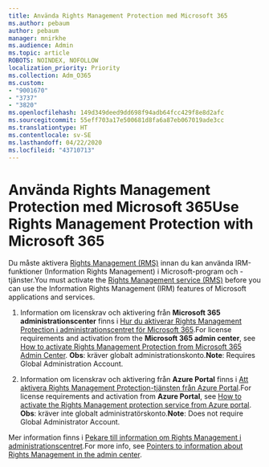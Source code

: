 ```yaml
---
title: Använda Rights Management Protection med Microsoft 365
ms.author: pebaum
author: pebaum
manager: mnirkhe
ms.audience: Admin
ms.topic: article
ROBOTS: NOINDEX, NOFOLLOW
localization_priority: Priority
ms.collection: Adm_O365
ms.custom:
- "9001670"
- "3737"
- "3820"
ms.openlocfilehash: 149d349deed9dd698f94adb64fcc429f8e8d2afc
ms.sourcegitcommit: 55eff703a17e500681d8fa6a87eb067019ade3cc
ms.translationtype: HT
ms.contentlocale: sv-SE
ms.lasthandoff: 04/22/2020
ms.locfileid: "43710713"
---
```

# <a name="use-rights-management-protection-with-microsoft-365"></a><span data-ttu-id="87395-102">Använda Rights Management Protection med Microsoft 365</span><span class="sxs-lookup"><span data-stu-id="87395-102">Use Rights Management Protection with Microsoft 365</span></span>

<span data-ttu-id="87395-103">Du måste aktivera [Rights Management (RMS)](https://docs.microsoft.com/azure/information-protection/what-is-azure-rms) innan du kan använda IRM-funktioner (Information Rights Management) i Microsoft-program och -tjänster.</span><span class="sxs-lookup"><span data-stu-id="87395-103">You must activate the [Rights Management service (RMS)](https://docs.microsoft.com/azure/information-protection/what-is-azure-rms) before you can use the Information Rights Management (IRM) features of Microsoft applications and services.</span></span>

1. <span data-ttu-id="87395-104">Information om licenskrav och aktivering från **Microsoft 365 administrationscenter** finns i [Hur du aktiverar Rights Management Protection i administrationscentret för Microsoft 365](https://docs.microsoft.com/azure/information-protection/activate-office365).</span><span class="sxs-lookup"><span data-stu-id="87395-104">For license requirements and activation from the **Microsoft 365 admin center**, see [How to activate Rights Management Protection from Microsoft 365 Admin Center](https://docs.microsoft.com/azure/information-protection/activate-office365).</span></span> <span data-ttu-id="87395-105">**Obs**: kräver globalt administrationskonto.</span><span class="sxs-lookup"><span data-stu-id="87395-105">**Note**: Requires Global Administration Account.</span></span>

2. <span data-ttu-id="87395-106">Information om licenskrav och aktivering från **Azure Portal** finns i [Att aktivera Rights Management Protection-tjänsten från Azure Portal](https://docs.microsoft.com/azure/information-protection/activate-azure).</span><span class="sxs-lookup"><span data-stu-id="87395-106">For license requirements and activation from **Azure Portal**, see [How to activate the Rights Management protection service from Azure portal](https://docs.microsoft.com/azure/information-protection/activate-azure).</span></span> <span data-ttu-id="87395-107">**Obs**: kräver inte globalt administratörskonto.</span><span class="sxs-lookup"><span data-stu-id="87395-107">**Note**: Does not require Global Administrator Account.</span></span>

<span data-ttu-id="87395-108">Mer information finns i [Pekare till information om Rights Management i administrationscentret](https://docs.microsoft.com/office365/enterprise/activate-rms-in-office-365).</span><span class="sxs-lookup"><span data-stu-id="87395-108">For more info, see [Pointers to information about Rights Management in the admin center](https://docs.microsoft.com/office365/enterprise/activate-rms-in-office-365).</span></span>
